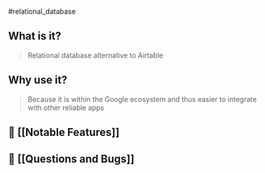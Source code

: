 #relational_database 

## What is it?

> Relational database alternative to Airtable

## Why use it?

> Because it is within the Google ecosystem and thus easier to integrate with other reliable apps




## 📍 [[Notable Features]]

## 📍 [[Questions and Bugs]]






